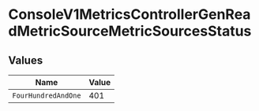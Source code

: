 # ConsoleV1MetricsControllerGenReadMetricSourceMetricSourcesStatus


## Values

| Name                | Value               |
| ------------------- | ------------------- |
| `FourHundredAndOne` | 401                 |